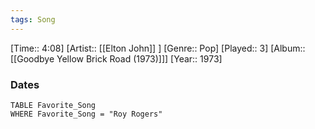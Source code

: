 ```yaml
---
tags: Song  
---
```

[Time:: 4:08]
[Artist:: [[Elton John]] ]
[Genre:: Pop]
[Played:: 3]
[Album:: [[Goodbye Yellow Brick Road (1973)]]]
[Year:: 1973]
### Dates
````dataview
TABLE Favorite_Song
WHERE Favorite_Song = "Roy Rogers"
````